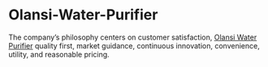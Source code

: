 # Olansi-Water-Purifier
The company’s philosophy centers on customer satisfaction, [Olansi Water Purifier](https://www.olansgz.com) quality first, market guidance, continuous innovation, convenience, utility, and reasonable pricing. 
